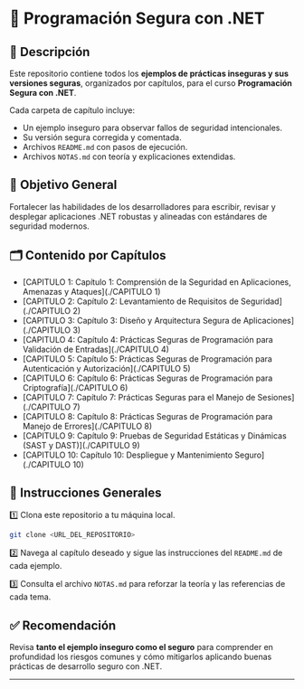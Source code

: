 # 🔐 Programación Segura con .NET

## 📌 Descripción
Este repositorio contiene todos los **ejemplos de prácticas inseguras y sus versiones seguras**, organizados por capítulos, para el curso **Programación Segura con .NET**.

Cada carpeta de capítulo incluye:
- Un ejemplo inseguro para observar fallos de seguridad intencionales.
- Su versión segura corregida y comentada.
- Archivos `README.md` con pasos de ejecución.
- Archivos `NOTAS.md` con teoría y explicaciones extendidas.

## 🎯 Objetivo General
Fortalecer las habilidades de los desarrolladores para escribir, revisar y desplegar aplicaciones .NET robustas y alineadas con estándares de seguridad modernos.

## 🗂️ Contenido por Capítulos

- [CAPITULO 1: Capítulo 1: Comprensión de la Seguridad en Aplicaciones, Amenazas y Ataques](./CAPITULO 1)
- [CAPITULO 2: Capítulo 2: Levantamiento de Requisitos de Seguridad](./CAPITULO 2)
- [CAPITULO 3: Capítulo 3: Diseño y Arquitectura Segura de Aplicaciones](./CAPITULO 3)
- [CAPITULO 4: Capítulo 4: Prácticas Seguras de Programación para Validación de Entradas](./CAPITULO 4)
- [CAPITULO 5: Capítulo 5: Prácticas Seguras de Programación para Autenticación y Autorización](./CAPITULO 5)
- [CAPITULO 6: Capítulo 6: Prácticas Seguras de Programación para Criptografía](./CAPITULO 6)
- [CAPITULO 7: Capítulo 7: Prácticas Seguras para el Manejo de Sesiones](./CAPITULO 7)
- [CAPITULO 8: Capítulo 8: Prácticas Seguras de Programación para Manejo de Errores](./CAPITULO 8)
- [CAPITULO 9: Capítulo 9: Pruebas de Seguridad Estáticas y Dinámicas (SAST y DAST)](./CAPITULO 9)
- [CAPITULO 10: Capítulo 10: Despliegue y Mantenimiento Seguro](./CAPITULO 10)


## 🚀 Instrucciones Generales

1️⃣ Clona este repositorio a tu máquina local.
```bash
git clone <URL_DEL_REPOSITORIO>
```

2️⃣ Navega al capítulo deseado y sigue las instrucciones del `README.md` de cada ejemplo.

3️⃣ Consulta el archivo `NOTAS.md` para reforzar la teoría y las referencias de cada tema.

## ✅ Recomendación

Revisa **tanto el ejemplo inseguro como el seguro** para comprender en profundidad los riesgos comunes y cómo mitigarlos aplicando buenas prácticas de desarrollo seguro con .NET.

---
